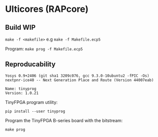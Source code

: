 # Ulticores (RAPcore)






## Build WIP

`make -f <makefile>`
e.g
`make -f Makefile.ecp5`

Program:
`make prog -f Makefile.ecp5`

## Reproducability

```
Yosys 0.9+2406 (git sha1 3209c076, gcc 9.3.0-10ubuntu2 -fPIC -Os)
nextpnr-ice40 -- Next Generation Place and Route (Version 44007eab)

Name: tinyprog
Version: 1.0.21
```

TinyFPGA program utility:
```
pip install --user tinyprog
```


Program the TinyFPGA B-series board with the bitstream:
```shell
make prog
```
